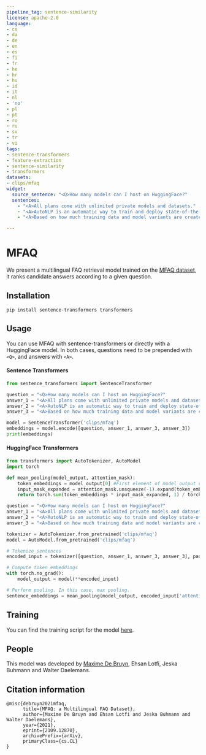 ```yaml
---
pipeline_tag: sentence-similarity
license: apache-2.0
language:
- cs
- da
- de
- en
- es
- fi
- fr
- he
- hr
- hu
- id
- it
- nl
- 'no'
- pl
- pt
- ro
- ru
- sv
- tr
- vi
tags:
- sentence-transformers
- feature-extraction
- sentence-similarity
- transformers
datasets:
- clips/mfaq
widget:
  source_sentence: "<Q>How many models can I host on HuggingFace?"
  sentences:
    - "<A>All plans come with unlimited private models and datasets."
    - "<A>AutoNLP is an automatic way to train and deploy state-of-the-art NLP models, seamlessly integrated with the Hugging Face ecosystem."
    - "<A>Based on how much training data and model variants are created, we send you a compute cost and payment link - as low as $10 per job."

---
```


# MFAQ

We present a multilingual FAQ retrieval model trained on the [MFAQ dataset](https://huggingface.co/datasets/clips/mfaq), it ranks candidate answers according to a given question.

## Installation

```
pip install sentence-transformers transformers
```

## Usage
You can use MFAQ with sentence-transformers or directly with a HuggingFace model. 
In both cases, questions need to be prepended with `<Q>`, and answers with `<A>`.

#### Sentence Transformers
```python
from sentence_transformers import SentenceTransformer

question = "<Q>How many models can I host on HuggingFace?"
answer_1 = "<A>All plans come with unlimited private models and datasets."
answer_2 = "<A>AutoNLP is an automatic way to train and deploy state-of-the-art NLP models, seamlessly integrated with the Hugging Face ecosystem."
answer_3 = "<A>Based on how much training data and model variants are created, we send you a compute cost and payment link - as low as $10 per job."

model = SentenceTransformer('clips/mfaq')
embeddings = model.encode([question, answer_1, answer_3, answer_3])
print(embeddings)
```

#### HuggingFace Transformers

```python
from transformers import AutoTokenizer, AutoModel
import torch

def mean_pooling(model_output, attention_mask):
    token_embeddings = model_output[0] #First element of model_output contains all token embeddings
    input_mask_expanded = attention_mask.unsqueeze(-1).expand(token_embeddings.size()).float()
    return torch.sum(token_embeddings * input_mask_expanded, 1) / torch.clamp(input_mask_expanded.sum(1), min=1e-9)

question = "<Q>How many models can I host on HuggingFace?"
answer_1 = "<A>All plans come with unlimited private models and datasets."
answer_2 = "<A>AutoNLP is an automatic way to train and deploy state-of-the-art NLP models, seamlessly integrated with the Hugging Face ecosystem."
answer_3 = "<A>Based on how much training data and model variants are created, we send you a compute cost and payment link - as low as $10 per job."

tokenizer = AutoTokenizer.from_pretrained('clips/mfaq')
model = AutoModel.from_pretrained('clips/mfaq')

# Tokenize sentences
encoded_input = tokenizer([question, answer_1, answer_3, answer_3], padding=True, truncation=True, return_tensors='pt')

# Compute token embeddings
with torch.no_grad():
    model_output = model(**encoded_input)

# Perform pooling. In this case, max pooling.
sentence_embeddings = mean_pooling(model_output, encoded_input['attention_mask'])
```

## Training
You can find the training script for the model [here](https://github.com/clips/mfaq).

## People
This model was developed by [Maxime De Bruyn](https://www.linkedin.com/in/maximedebruyn/), Ehsan Lotfi, Jeska Buhmann and Walter Daelemans.

## Citation information
```
@misc{debruyn2021mfaq,
      title={MFAQ: a Multilingual FAQ Dataset}, 
      author={Maxime De Bruyn and Ehsan Lotfi and Jeska Buhmann and Walter Daelemans},
      year={2021},
      eprint={2109.12870},
      archivePrefix={arXiv},
      primaryClass={cs.CL}
}
```